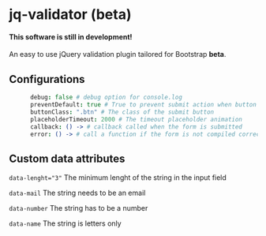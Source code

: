 jq-validator (beta)
============

#### This software is still in development!

An easy to use jQuery validation plugin tailored for Bootstrap **beta**.

## Configurations

```coffeescript
      debug: false # debug option for console.log
      preventDefault: true # True to prevent submit action when button is pressed and when button is a type="submit"
      buttonClass: ".btn" # The class of the submit button
      placeholderTimeout: 2000 # The timeout placeholder animation
      callback: () -> # callback called when the form is submitted
      error: () -> # call a function if the form is not compiled correctly
```

## Custom data attributes

`data-lenght="3"` The minimum lenght of the string in the input field

`data-mail` The string needs to be an email

`data-number` The string has to be a number

`data-name` The string is letters only
